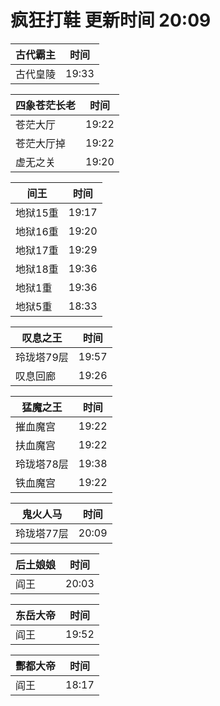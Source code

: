 # 疯狂打鞋 更新时间 20:09

| 古代霸主   | 时间    |
|--------|-------|
| 古代皇陵 | 19:33 |

| 四象苍茫长老   | 时间    |
|--------|-------|
| 苍茫大厅 | 19:22 |
| 苍茫大厅掉 | 19:22 |
| 虚无之关 | 19:20 |

| 间王   | 时间    |
|--------|-------|
| 地狱15重 | 19:17 |
| 地狱16重 | 19:20 |
| 地狱17重 | 19:29 |
| 地狱18重 | 19:36 |
| 地狱1重 | 19:36 |
| 地狱5重 | 18:33 |

| 叹息之王   | 时间    |
|--------|-------|
| 玲珑塔79层 | 19:57 |
| 叹息回廊 | 19:26 |

| 猛魔之王   | 时间    |
|--------|-------|
| 摧血魔宫 | 19:22 |
| 扶血魔宫 | 19:22 |
| 玲珑塔78层 | 19:38 |
| 铁血魔宫 | 19:22 |

| 鬼火人马   | 时间    |
|--------|-------|
| 玲珑塔77层 | 20:09 |

| 后土娘娘   | 时间    |
|--------|-------|
| 阎王 | 20:03 |

| 东岳大帝   | 时间    |
|--------|-------|
| 阎王 | 19:52 |

| 酆都大帝   | 时间    |
|--------|-------|
| 阎王 | 18:17 |